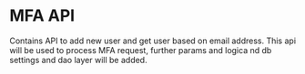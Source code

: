 # MFA API
Contains API to add new user and get user based on email address.
This api will be used to process MFA request, further params and logica nd db settings and dao layer will be added.
